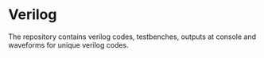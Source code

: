 # Verilog
The repository contains verilog codes, testbenches, outputs at console and waveforms for unique verilog codes.
